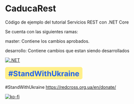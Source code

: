 # CaducaRest
Código de ejemplo del tutorial Servicios REST con .NET Core

Se cuenta con las siguientes ramas:

master: Contiene los cambios aprobados.


desarrollo: Contiene cambios que estan siendo desarrollados


[![.NET](https://github.com/apis3445/CaducaRest/actions/workflows/dotnet.yml/badge.svg)](https://github.com/apis3445/CaducaRest/actions/workflows/dotnet.yml)

<img src="https://raw.githubusercontent.com/vshymanskyy/StandWithUkraine/main/badges/StandWithUkraine.svg" alt="StandWithUkraine" style="max-width: 100%;">

#StandWithUkraine https://redcross.org.ua/en/donate/

[![ko-fi](https://ko-fi.com/img/githubbutton_sm.svg)](https://ko-fi.com/U7U1U2V3V)
